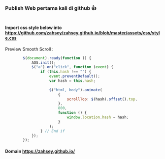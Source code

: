 ### Publish Web pertama kali di github 👍
#
#### Import css style below into https://github.com/zahsey/zahsey.github.io/blob/master/assets/css/style.css 

Preview Smooth Scroll :
```js
        $(document).ready(function () {
            AOS.init();
            $("a").on("click", function (event) {
                if (this.hash !== "") {
                    event.preventDefault();
                    var hash = this.hash;
                    
                    $("html, body").animate(
                        {
                            scrollTop: $(hash).offset().top,
                        },
                        800,
                        function () {
                            window.location.hash = hash;
                        }
                    );
                } // End if
            });
        });
```
#### Domain https://zahsey.github.io/
